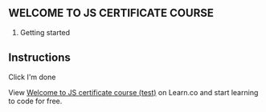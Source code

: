 ## WELCOME TO JS CERTIFICATE COURSE

1. Getting started

## Instructions

Click I'm done
<p class='util--hide'>View <a href='https://learn.co/lessons/welcome-to-js-certificate-course-test'>Welcome to JS certificate course (test)</a> on Learn.co and start learning to code for free.</p>
